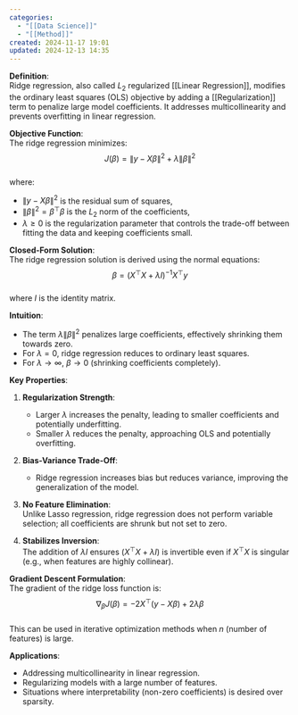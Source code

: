 ```yaml
---
categories:
  - "[[Data Science]]"
  - "[[Method]]"
created: 2024-11-17 19:01
updated: 2024-12-13 14:35
---
```

**Definition**:  
Ridge regression, also called $L_2$ regularized [[Linear Regression]], modifies the ordinary least squares (OLS) objective by adding a [[Regularization]] term to penalize large model coefficients. It addresses multicollinearity and prevents overfitting in linear regression.

**Objective Function**:  
The ridge regression minimizes:  
$$J(\beta) = \|y - X\beta\|^2 + \lambda \|\beta\|^2$$  
where:  
- $\|y - X\beta\|^2$ is the residual sum of squares,  
- $\|\beta\|^2 = \beta^\top \beta$ is the $L_2$ norm of the coefficients,  
- $\lambda \geq 0$ is the regularization parameter that controls the trade-off between fitting the data and keeping coefficients small.  

**Closed-Form Solution**:  
The ridge regression solution is derived using the normal equations:  
$$\beta = (X^\top X + \lambda I)^{-1} X^\top y$$  
where $I$ is the identity matrix.  

**Intuition**:  
- The term $\lambda \|\beta\|^2$ penalizes large coefficients, effectively shrinking them towards zero.  
- For $\lambda = 0$, ridge regression reduces to ordinary least squares.  
- For $\lambda \to \infty$, $\beta \to 0$ (shrinking coefficients completely).  

**Key Properties**:  
1. **Regularization Strength**:  
   - Larger $\lambda$ increases the penalty, leading to smaller coefficients and potentially underfitting.  
   - Smaller $\lambda$ reduces the penalty, approaching OLS and potentially overfitting.  

2. **Bias-Variance Trade-Off**:  
   - Ridge regression increases bias but reduces variance, improving the generalization of the model.  

3. **No Feature Elimination**:  
   Unlike Lasso regression, ridge regression does not perform variable selection; all coefficients are shrunk but not set to zero.  

4. **Stabilizes Inversion**:  
   The addition of $\lambda I$ ensures $(X^\top X + \lambda I)$ is invertible even if $X^\top X$ is singular (e.g., when features are highly collinear).  

**Gradient Descent Formulation**:  
The gradient of the ridge loss function is:  
$$\nabla_\beta J(\beta) = -2X^\top (y - X\beta) + 2\lambda \beta$$  
This can be used in iterative optimization methods when $n$ (number of features) is large.  


**Applications**:  
- Addressing multicollinearity in linear regression.  
- Regularizing models with a large number of features.  
- Situations where interpretability (non-zero coefficients) is desired over sparsity.